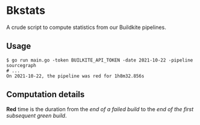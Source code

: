# Bkstats 

A crude script to compute statistics from our Buildkite pipelines.

## Usage 

```
$ go run main.go -token BUILKITE_API_TOKEN -date 2021-10-22 -pipeline sourcegraph
# ...
On 2021-10-22, the pipeline was red for 1h8m32.856s
```

## Computation details

**Red** time is the duration from the _end of a failed build_ to the _end of the first subsequent green build_.
